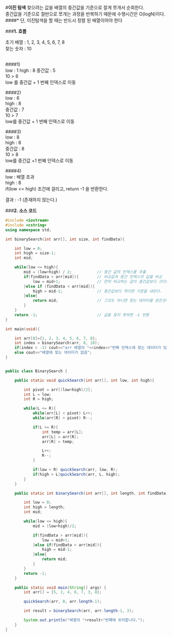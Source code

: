 #**이진 탐색**
찾으려는 값을 배열의 중간값을 기준으로 잘게 쪼개서 순회한다.</br>
중간값을 기준으로 절반으로 쪼개는 과정을 반복하기 때문에 수행시간은 O(logN)이다.</br>
####* 단, 이진탐색을 할 때는 반드시 정렬 된 배열이어야 한다</br>


###**1. 흐름**

초기 배열 : 1, 2, 3, 4, 5, 6, 7, 8</br>
찾는 숫자 : 10</br>
</br>

####1)</br>
low : 1
high : 8
중간값 : 5</br>
10 > 6</br>
low 를 중간값 + 1 번째 인덱스로 이동</br>

####2)</br>
low : 6</br>
high : 8</br>
중간값 : 7</br>
10 > 7</br>
low를 중간값 + 1 번째 인덱스로 이동</br>

####3)</br>
low : 8</br>
high : 8</br>
중간값 : 8</br>
10 > 8</br>
low를 중간값 +1 번째 인덱스로 이동</br>

####4)</br>
low : 배열 초과</br>
high : 8</br>
if(low <= high) 조건에 걸리고, return -1 을 반환한다.</br>

결과 : -1 (존재하지 않는다.)</br>

###**2. 소스 코드**
```cpp
#include <iostream>
#include <cstring>
using namespace std;

int binarySearch(int arr[], int size, int findData){

    int low = 0;
    int high = size-1;
    int mid;

    while(low <= high){
        mid = (low+high) / 2;           // 중간 값의 인덱스를 추출
        if(findData > arr[mid]){        // 비교값과 중간 인덱스의 값을 비교
            low = mid+1;                // 만약 비교하는 값이 중간값보다 크다면, 기준을 올리고
        }else if (findData < arr[mid]){
            high = mid-1;               // 중간값보다 작다면 기준을 내린다.
        }else{
            return mid;                 // 그것도 아니면 찾는 데이터를 얻은것이라 간주.
        }
    }
    return -1;                          // 값을 찾지 못하면 -1 반환
}

int main(void){

    int arr[8]={1, 2, 3, 4, 5, 6, 7, 8};
    int index = binarySearch(arr, 8, 10);
    if(index > -1) cout<<"arr 배열의 "<<index<<"번째 인덱스에 찾는 데이터가 있습니다.";
    else cout<<"배열에 찾는 데이터가 없음";
}
```
```java

public class BinarySearch {

	public static void quickSearch(int arr[], int low, int high){

		int pivot = arr[(low+high)/2];
		int L = low;
		int R = high;

		while(L <= R){
			while(arr[L] < pivot) L++;
			while(arr[R] > pivot) R--;

			if(L <= R){
				int temp = arr[L];
				arr[L] = arr[R];
				arr[R] = temp;

				L++;
				R--;
			}

			if(low < R) quickSearch(arr, low, R);
			if(high > L)quickSearch(arr, L, high);
		}
	}

	public static int binarySearch(int arr[], int length, int findData){

		int low = 0;
		int high = length;
		int mid;

		while(low <= high){
			mid = (low+high)/2;

			if(findData > arr[mid]){
				low = mid+1;
			}else if(findData < arr[mid]){
				high = mid-1;
			}else{
				return mid;
			}
		}
		return -1;
	}

	public static void main(String[] args) {
		int arr[] = {5, 2, 4, 6, 7, 3, 8};

		quickSearch(arr, 0, arr.length-1);

		int result = binarySearch(arr, arr.length-1, 3);

		System.out.println("배열의 "+result+"번째에 위치합니다.");
	}
}
```
